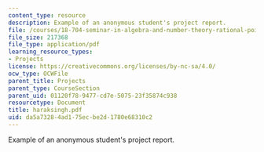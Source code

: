 ```yaml
---
content_type: resource
description: Example of an anonymous student's project report.
file: /courses/18-704-seminar-in-algebra-and-number-theory-rational-points-on-elliptic-curves-fall-2004/da5a73284ad175ecbe2d1780e68310c2_haraksingh.pdf
file_size: 217368
file_type: application/pdf
learning_resource_types:
- Projects
license: https://creativecommons.org/licenses/by-nc-sa/4.0/
ocw_type: OCWFile
parent_title: Projects
parent_type: CourseSection
parent_uid: 01120f78-9477-cd7e-5075-23f35874c938
resourcetype: Document
title: haraksingh.pdf
uid: da5a7328-4ad1-75ec-be2d-1780e68310c2
---
```

Example of an anonymous student's project report.